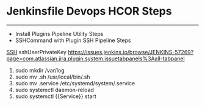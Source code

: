 # Jenkinsfile Devops HCOR Steps

---

* Install Plugins Pipeline Utility Steps
* SSHCommand with Plugin SSH Pipeline Steps 

[SSH](https://jaehoo.wordpress.com/2019/12/20/jenkins-execute-script-over-ssh-with-pipeline/)
sshUserPrivateKey
https://issues.jenkins.io/browse/JENKINS-57269?page=com.atlassian.jira.plugin.system.issuetabpanels%3Aall-tabpanel

1. sudo mkdir /var/log
2. sudo mv .sh /usr/local/bin/.sh
3. sudo mv .service /etc/systemd/system/.service
4. sudo systemctl daemon-reload
5. sudo systemctl {{Service}} start